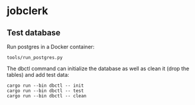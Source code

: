 # jobclerk

## Test database

Run postgres in a Docker container:

    tools/run_postgres.py 

The dbctl command can initialize the database as well as clean it
(drop the tables) and add test data:

    cargo run --bin dbctl -- init
    cargo run --bin dbctl -- test
    cargo run --bin dbctl -- clean
